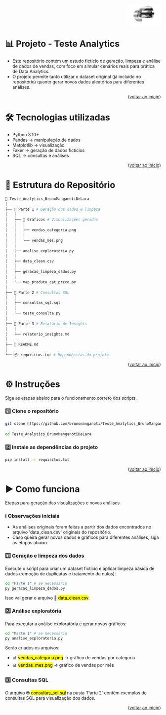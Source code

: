 <a id="inicio-readme"></a>

<!-- INÍCIO -->
<div style="justify-content: right; display: flex;">
      <img src="img/analytics2.gif" alt="analytics" width="110px" height="70px">
</div>

<!-- SOBRE O PROJETO -->
# 📊 Projeto - Teste Analytics
* Este repositório contém um estudo fictício de geração, limpeza e análise de dados de vendas, com foco em simular cenários reais para prática de Data Analytics.
* O projeto permite tanto utilizar o dataset original (já incluído no repositório) quanto gerar novos dados aleatórios para diferentes análises.

<p align="right">(<a href="#inicio-readme">voltar ao início</a>)</p>

# 🛠️ Tecnologias utilizadas
   * Python 3.10+
   * Pandas -> manipulação de dados
   * Matplotlib -> visualização
   * Faker -> geração de dados fictícios
   * SQL -> consultas e análises

<p align="right">(<a href="#inicio-readme">voltar ao início</a>)</p>

# 📂 Estrutura do Repositório
   ```bash
📂 Teste_Analytics_BrunoManganotiDeLara
│
├── 📁 Parte 1 # Geração dos dados e limpeza
│   │
│   ├── 📁 Gráficos # Visualizações geradas
│   │   │
│   │   ├── vendas_categoria.png
│   │   │
│   │   └── vendas_mes.png
│   │
│   ├── analise_exploratoria.py
│   │
│   ├── data_clean.csv
│   │          
│   ├── geracao_limpeza_dados.py
│   │
│   └── map_produto_cat_preco.py
│   
├── 📁 Parte 2 # Consultas SQL
│   │
│   ├── consultas_sql.sql
│   │
│   └── teste_consulta.py
│
├── 📁 Parte 3 # Relatório de Insights
│   │
│   └── relatorio_insights.md
│
├── 📘 README.md                   
│
└── 📦 requisitos.txt # Dependências do projeto
   ```

<p align="right">(<a href="#inicio-readme">voltar ao início</a>)</p>

# ⚙️ Instruções
Siga as etapas abaixo para o funcionamento correto dos scripts.

### 1️⃣ Clone o repositório
   ```bash
   git clone https://github.com/brunomanganoti/Teste_Analytics_BrunoManganotiDeLara.git

   cd Teste_Analytics_BrunoManganotiDeLara
   ```
### 2️⃣ Instale as dependências do projeto
   ```bash
   pip install -r requisitos.txt
   ```

<p align="right">(<a href="#inicio-readme">voltar ao início</a>)</p>


# ▶️ Como funciona
Etapas para geração das visualizações e novas análises

### ℹ️ Observações iniciais
* As análises originais foram feitas a partir dos dados encontrados no arquivo 'data_clean.csv' originais do repositório.
* Caso queira gerar novos dados e gráficos para diferentes análises, siga as etapas abaixo.

### 1️⃣ Geração e limpeza dos dados
Execute o script para criar um dataset fictício e aplicar limpeza básica de dados (remoção de duplicatas e tratamento de nulos):
```bash
cd "Parte 1" # se necessário
py geracao_limpeza_dados.py
```
Isso vai gerar o arquivo 📄 <mark>data_clean.csv</mark>.

### 2️⃣ Análise exploratória
Para executar a análise exploratória e gerar novos gráficos:
```bash
cd "Parte 1" # se necessário
py analise_exploratoria.py
```
Serão criados os arquivos:
* 📊 <mark>vendas_categoria.png</mark> -> gráfico de vendas por categoria
* 📊 <mark>vendas_mes.png</mark> -> gráfico de vendas por mês

### 3️⃣ Consultas SQL
O arquivo ⛃ <mark>consultas_sql.sql</mark> na pasta 'Parte 2' contém exemplos de consultas SQL para visualização dos dados.



<p align="right">(<a href="#inicio-readme">voltar ao início</a>)</p>